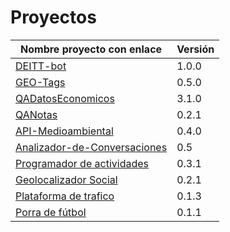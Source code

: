 # Proyectos

| Nombre proyecto con enlace | Versión |
|--------------------------- |---------|
| [DEITT-bot](https://github.com/alvarillo89/DEIIT-bot) | 1.0.0 |
| [GEO-Tags](https://github.com/Miguel-y-Oscar/Geolocalizaciones-de-medios-sociales) | 0.5.0 |
| [QADatosEconomicos](https://github.com/luisbalru/QADatosEconomicos) | 3.1.0 |
| [QANotas](https://github.com/carlos-el/ProyectoCursoTDD-Notas) | 0.2.1 |
| [API-Medioambiental](https://github.com/API-Medioambiental/ProyectoCursoTDD) | 0.4.0 |
| [Analizador-de-Conversaciones](https://github.com/ETSIIT-analyzer/Analizador-de-conversaciones) | 0.5 |
| [Programador de actividades](https://github.com/antmordhar/Programador-de-Actividades) | 0.3.1 |
| [Geolocalizador Social](https://github.com/mati3/CursoTDD-GeolocalizadorSocial) | 0.2.1|
| [Plataforma de trafico](https://github.com/Seminario-PGPI/Proyecto-Trafico) | 0.1.3|
| [Porra de fútbol](https://github.com/Solano96/PorraDeFutbol) | 0.1.1 |
